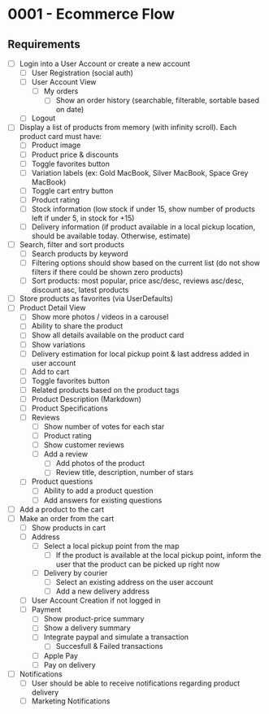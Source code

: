 #  0001 - Ecommerce Flow

## Requirements

 - [ ] Login into a User Account or create a new account
     - [ ] User Registration (social auth)
     - [ ] User Account View
         - [ ] My orders
             - [ ] Show an order history (searchable, filterable, sortable based on date)
     - [ ] Logout
 - [ ] Display a list of products from memory (with infinity scroll). Each product card must have:
     - [ ] Product image
     - [ ] Product price & discounts
     - [ ] Toggle favorites button
     - [ ] Variation labels (ex: Gold MacBook, Silver MacBook, Space Grey MacBook)
     - [ ] Toggle cart entry button
     - [ ] Product rating
     - [ ] Stock information (low stock if under 15, show number of products left if under 5, in stock for +15)
     - [ ] Delivery information (if product available in a local pickup location, should be available today. Otherwise, estimate)
 - [ ] Search, filter and sort products
     - [ ] Search products by keyword
     - [ ] Filtering options should show based on the current list (do not show filters if there could be shown zero products)
     - [ ] Sort products: most popular, price asc/desc, reviews asc/desc, discount asc, latest products
 - [ ] Store products as favorites (via UserDefaults)
 - [ ] Product Detail View
     - [ ] Show more photos / videos in a carousel
     - [ ] Ability to share the product
     - [ ] Show all details available on the product card
     - [ ] Show variations
     - [ ] Delivery estimation for local pickup point & last address added in user account
     - [ ] Add to cart
     - [ ] Toggle favorites button
     - [ ] Related products based on the product tags
     - [ ] Product Description (Markdown)
     - [ ] Product Specifications
     - [ ] Reviews
         - [ ] Show number of votes for each star
         - [ ] Product rating
         - [ ] Show customer reviews
         - [ ] Add a review
             - [ ] Add photos of the product
             - [ ] Review title, description, number of stars
     - [ ] Product questions
         - [ ] Ability to add a product question
         - [ ] Add answers for existing questions
 - [ ] Add a product to the cart
 - [ ] Make an order from the cart
     - [ ] Show products in cart
     - [ ] Address
         - [ ] Select a local pickup point from the map
             - [ ] If the product is available at the local pickup point, inform the user that the product can be picked up right now
         - [ ] Delivery by courier
             - [ ] Select an existing address on the user account
             - [ ] Add a new delivery address
     - [ ] User Account Creation if not logged in
     - [ ] Payment
         - [ ] Show product-price summary
         - [ ] Show a delivery summary
         - [ ] Integrate paypal and simulate a transaction
             - [ ] Succesfull & Failed transactions
         - [ ] Apple Pay
         - [ ] Pay on delivery
 - [ ] Notifications
     - [ ] User should be able to receive notifications regarding product delivery
     - [ ] Marketing Notifications
